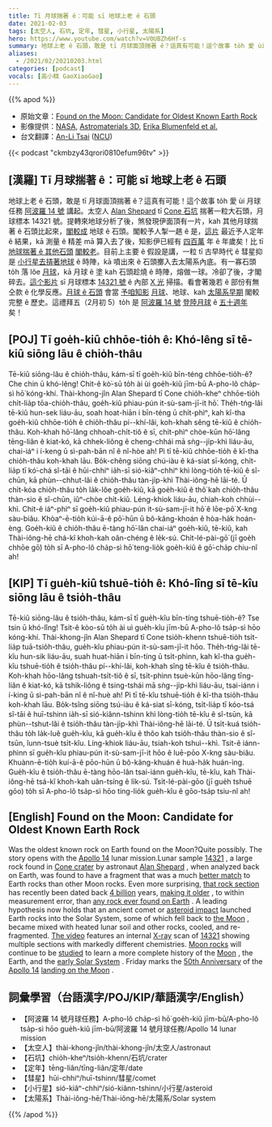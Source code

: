 ```yaml
---
title: Tī 月球揣著 ê：可能 sī 地球上老 ê 石頭
date: 2021-02-03
tags: [太空人, 石坑, 定年, 彗星, 小行星, 太陽系]
hero: https://www.youtube.com/watch?v=V0UBZh6Hf-s
summary: 地球上老 ê 石頭，敢是 tī 月球面頂揣著 ê？這真有可能！這个故事 to̍h 愛 ùi 月球任務阿波羅 14 號講起。
aliases:
  - /2021/02/20210203.html
categories: [podcast]
vocals: [高小糕 GaoXiaoGao]
---
```


{{% apod %}}

- 原始文章：[Found on the Moon: Candidate for Oldest Known Earth Rock](https://apod.nasa.gov/apod/ap210203.html)
- 影像提供：[NASA](https://www.nasa.gov/), [Astromaterials 3D](https://ares.jsc.nasa.gov/astromaterials3d/), [Erika Blumenfeld et al.](https://ares.jsc.nasa.gov/astromaterials3d/project-team.htm)
- 台文翻譯：[An-Li Tsai](mailto:thianbun.taigi@gmail.com) ([NCU](https://www.astro.ncu.edu.tw))

{{< podcast "ckmbzy43qrori0810efum96tv" >}}

## [漢羅] Tī 月球揣著 ê：可能 sī 地球上老 ê 石頭

地球上老 ê 石頭，敢是 tī 月球面頂揣著 ê？這真有可能！這个故事 to̍h 愛 ùi 月球任務 [阿波羅 14 號](https://www.nasa.gov/mission_pages/apollo/apollo-14) 講起。太空人 [Alan Shepard](https://www.nasa.gov/sites/default/files/atoms/files/shepard_alan.pdf) tī [Cone 石坑](https://en.wikipedia.org/wiki/Cone_(crater)) 揣著一粒大石頭，月球標本 14321 號。提轉來地球分析了後，煞發現伊面頂有一片，kah 其他月球揣著 ê 石頭比起來，[閣較成](https://i.pinimg.com/originals/11/12/e1/1112e1c4d14fe99f59c4918658ce91d9.jpg) 地球 ê 石頭。閣較予人掣一趒 ê 是，[這片](https://solarsystem.nasa.gov/system/internal_resources/details/original/3348_Lunar_sample.png) 最近予人定年 ê 結果，kā 測量 ê 精差 mā 算入去了後，知影伊已經有 [四百萬](https://apod.nasa.gov/apod/ap140805.html) 年 ê 年歲矣！比 tī [地球揣著 ê 其他石頭](https://en.wikipedia.org/wiki/Oldest_dated_rocks) [閣較老](https://solarsystem.nasa.gov/news/820/earths-oldest-rock-found-on-the-moon/)。目前上主要 ê 假設是講，一粒 tī 古早時代 ê 彗星抑是 [小行星去挵著地球](https://youtu.be/bU1QPtOZQZU) ê 時陣，kā 噴出來 ê 石頭擲入去太陽系內底。有一寡石頭 to̍h 落 lŏe [月球](https://apod.nasa.gov/apod/ap160201.html)，kā 月球 ê 塗 kah 石頭趁燒 ê 時陣，熔做一球。冷卻了後，才閣碎去。[這个影片](https://youtu.be/xWwDeut_HBE) sī 月球標本 [14321 號](https://en.wikipedia.org/wiki/Big_Bertha_(lunar_sample)) ê 內部 [X 光](https://science.nasa.gov/ems/11_xrays) 掃描。看會著幾若 ê 部份有無仝款 ê 化學反應。[月球 ê 石頭](https://curator.jsc.nasa.gov/lunar/index.cfm) 會當 [予咱知影](https://www.nasa.gov/image-feature/nasa-lends-moon-rock-for-oval-office-display/) [月球](https://solarsystem.nasa.gov/moons/earths-moon/in-depth/)、地球、kah [太陽系早期](https://solarsystem.nasa.gov/solar-system/our-solar-system/in-depth/#otp_formation) 閣較完整 ê 歷史。這禮拜五（2月初 5）to̍h 是 [阿波羅 14 號](https://www.nasa.gov/mission_pages/apollo/missions/apollo14.html) [登陸月球](https://youtu.be/oZZe-xXx9_o?t=689) ê [五十週年](https://www.nasa.gov/feature/50-years-ago-two-months-until-apollo-14) 矣！

## [POJ] Tī goe̍h-kiû chhōe-tio̍h ê: Khó-lêng sī tē-kiû siōng lāu ê chio̍h-thâu

Tē-kiû siōng-lâu ê chio̍h-thâu, kám-sī tī goe̍h-kiû bīn-téng chhōe-tio̍h-ê? Che chin ū khó-lêng! Chit-ê kò͘-sū to̍h ài ùi goe̍h-kiû jīm-bū A-pho-lô cha̍p-sì hō͘ kóng-khí. Thài-khong-jîn Alan Shepard tī Cone chio̍h-kheⁿ chhōe-tio̍h chi̍t-lia̍p tōa-chio̍h-thâu, goe̍h-kiû phiau-pún it-sù-sam-jī-it hō͘. The̍h-tńg-lâi tē-kiû hun-sek liáu-āu, soah hoat-hiān i bīn-téng ū chi̍t-phìⁿ, kah kî-tha goe̍h-kiû chhōe-tio̍h ê chio̍h-thâu pí--khí-lâi, koh-khah sêng tē-kiû ê chio̍h-thâu. Koh-khah hō͘-lâng chhoah-chi̍t-tiô ê sī, chi̍t-phìⁿ chòe-kūn hō͘-lâng tēng-liân ê kiat-kó, kā chhek-liông ê cheng-chhái mā sǹg--ji̍p-khì liáu-āu, chai-iáⁿ i í-keng ū sì-pah-bān nî ê nî-hòe ah! Pì tī tē-kiû chhōe-tio̍h ê kî-tha chio̍h-thâu koh-khah lāu. Bo̍k-chêng siōng chú-iàu ê ká-siat sī-kóng, chi̍t-lia̍p tī kó͘-chá sî-tāi ê hūi-chhiⁿ ia̍h-sī sió-kiâⁿ-chhiⁿ khì lòng-tio̍h tē-kiû ê sî-chūn, kā phùn--chhut-lâi ê chio̍h-thâu tàn-ji̍p-khì Thài-iông-hē lāi-té. Ū chi̍t-kóa chio̍h-thâu to̍h la̍k-lŏe goe̍h-kiû, kā goe̍h-kiû ê thô͘ kah chio̍h-thâu thàn-sio ê sî-chūn, iûⁿ-chòe chi̍t-kiû. Léng-khiok liáu-āu, chiah-koh chhùi--khì. Chit-ê iáⁿ-phìⁿ sī goe̍h-kiû phiau-pún it-sù-sam-jī-it hō͘ ê lōe-pō͘ X-kng sàu-biâu. Khòaⁿ-ē-tio̍h kúi-ā-ê pō͘-hūn ū bô-kâng-khoán ê hòa-ha̍k hoán-èng. Goe̍h-kiû ê chio̍h-thâu ē-tàng hō͘-lân chai-iáⁿ goe̍h-kiû, tē-kiû, kah Thài-iông-hē chá-kî khoh-kah oân-chéng ê le̍k-sú. Chi̍t-lé-pài-gō͘ (jī goe̍h chhōe gō͘) to̍h sī A-pho-lô cha̍p-sì hō͘ teng-lio̍k goe̍h-kiû ê gō͘-cha̍p chiu-nî ah!

## [KIP] Tī gue̍h-kiû tshuē-tio̍h ê: Khó-lîng sī tē-kîu siōng lāu ê tsio̍h-thâu

Tē-kiû siōng-lâu ê tsio̍h-thâu, kám-sī tī gue̍h-kîu bīn-tíng tshuē-tio̍h-ê? Tse tsin ū khó-lîng! Tsit-ê kòo-sū to̍h ài uì gue̍h-kîu jīm-bū A-pho-lô tsa̍p-sì hōo kóng-khí. Thài-khong-jîn Alan Shepard tī Cone tsio̍h-khenn tshuē-tio̍h tsi̍t-lia̍p tuā-tsio̍h-thâu, gue̍h-kîu phiau-pún it-sù-sam-jī-it hōo. The̍h-tńg-lâi tē-kîu hun-sik liáu-āu, suah huat-hiān i bīn-tíng ū tsi̍t-phìnn, kah kî-tha gue̍h-kîu tshuē-tio̍h ê tsio̍h-thâu pí--khí-lâi, koh-khah sîng tē-kîu ê tsio̍h-thâu. Koh-khah hōo-lâng tshuah-tsi̍t-tiô ê sī, tsi̍t-phìnn tsuè-kūn hōo-lâng tīng-liân ê kiat-kó, kā tshik-liông ê tsing-tshái mā sǹg--ji̍p-khì liáu-āu, tsai-iánn i í-king ū sì-pah-bān nî ê nî-huè ah! Pì tī tē-kîu tshuē-tio̍h ê kî-tha tsio̍h-thâu koh-khah lāu. Bo̍k-tsîng siōng tsú-iàu ê ká-siat sī-kóng, tsi̍t-lia̍p tī kóo-tsá sî-tāi ê huī-tshinn ia̍h-sī sió-kiânn-tshinn khì lòng-tio̍h tē-kîu ê sî-tsūn, kā phùn--tshut-lâi ê tsio̍h-thâu tàn-ji̍p-khì Thài-iông-hē lāi-té. Ū tsi̍t-kuá tsio̍h-thâu to̍h la̍k-luĕ gue̍h-kîu, kā gue̍h-kîu ê thôo kah tsio̍h-thâu thàn-sio ê sî-tsūn, îunn-tsuè tsi̍t-kîu. Líng-khiok liáu-āu, tsiah-koh tshuì--khì. Tsit-ê iánn-phìnn sī gue̍h-kîu phiau-pún it-sù-sam-jī-it hōo ê luē-pōo X-kng sàu-biâu. Khuànn-ē-tio̍h kuí-ā-ê pōo-hūn ū bô-kâng-khuán ê huà-ha̍k huán-ìng. Gue̍h-kîu ê tsio̍h-thâu ē-tàng hōo-lân tsai-iánn gue̍h-kîu, tē-kîu, kah Thài-iông-hē tsá-kî khoh-kah uân-tsíng ê li̍k-sú. Tsi̍t-lé-pài-gōo (jī gue̍h tshuē gōo) to̍h sī A-pho-lô tsa̍p-sì hōo ting-lio̍k gue̍h-kîu ê gōo-tsa̍p tsiu-nî ah!

## [English] Found on the Moon: Candidate for Oldest Known Earth Rock 

Was the oldest known rock on Earth found on the Moon?Quite possibly. The story opens with the [Apollo 14](https://www.nasa.gov/mission_pages/apollo/apollo-14) lunar mission.Lunar sample [14321](https://ares.jsc.nasa.gov/astromaterials3d/sample-details.htm?sample=14321-1404) , a large rock found in [Cone crater](https://en.wikipedia.org/wiki/Cone_(crater)) by astronaut [Alan Shepard](https://www.nasa.gov/sites/default/files/atoms/files/shepard_alan.pdf) , when analyzed back on Earth, was found to have a fragment that was a much [better match](https://i.pinimg.com/originals/11/12/e1/1112e1c4d14fe99f59c4918658ce91d9.jpg) to Earth rocks than other Moon rocks. Even more surprising, [that rock section](https://solarsystem.nasa.gov/system/internal_resources/details/original/3348_Lunar_sample.png) has recently been dated back [4 billion](https://apod.nasa.gov/apod/ap140805.html) years, [making it older](https://solarsystem.nasa.gov/news/820/earths-oldest-rock-found-on-the-moon/) , to within measurement error, than [any rock ever found on Earth](https://en.wikipedia.org/wiki/Oldest_dated_rocks) . A leading hypothesis now holds that an ancient comet or [asteroid impact](https://youtu.be/bU1QPtOZQZU) launched Earth rocks into the Solar System, some of which fell back to [the Moon](https://apod.nasa.gov/apod/ap160201.html) , became mixed with heated lunar soil and other rocks, cooled, and re-fragmented. [The video](https://youtu.be/xWwDeut_HBE) features an internal [X-ray](https://science.nasa.gov/ems/11_xrays) scan of [14321](https://en.wikipedia.org/wiki/Big_Bertha_(lunar_sample)) showing multiple sections with markedly different chemistries. [Moon rocks](https://curator.jsc.nasa.gov/lunar/index.cfm) will continue to be [studied](https://www.nasa.gov/image-feature/nasa-lends-moon-rock-for-oval-office-display/) to learn a more complete history of the [Moon](https://solarsystem.nasa.gov/moons/earths-moon/in-depth/) , the Earth, and the [early Solar System](https://solarsystem.nasa.gov/solar-system/our-solar-system/in-depth/#otp_formation) . Friday marks the [50th Anniversary](https://www.nasa.gov/feature/50-years-ago-two-months-until-apollo-14) of the [Apollo 14](https://www.nasa.gov/mission_pages/apollo/missions/apollo14.html) [landing on the Moon](https://youtu.be/oZZe-xXx9_o?t=689) .

## 詞彙學習（台語漢字/POJ/KIP/華語漢字/English）

- 【阿波羅 14 號月球任務】A-pho-lô cha̍p-sì hō͘ goe̍h-kiû jīm-bū/A-pho-lô tsa̍p-sì hōo gue̍h-kiû jīm-bū/阿波羅 14 號月球任務/Apollo 14 lunar mission
- 【太空人】thài-khong-jîn/thài-khong-jîn/太空人/astronaut
- 【石坑】chio̍h-kheⁿ/tsio̍h-khenn/石坑/crater
- 【定年】tēng-liân/tīng-liân/定年/date
- 【彗星】hūi-chhiⁿ/huī-tshinn/彗星/comet
- 【小行星】sió-kiâⁿ-chhiⁿ/sió-kiânn-tshinn/小行星/asteroid
- 【太陽系】Thài-iông-hē/Thài-iông-hē/太陽系/Solar system

{{% /apod %}}
